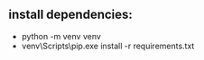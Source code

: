 ## install dependencies:
 - python -m venv venv
 - venv\Scripts\pip.exe install -r requirements.txt
